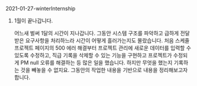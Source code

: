 2021-01-27-winterInternship

1. 1월이 끝나갑니다.

   어느새 벌써 1달의 시간이 지나갑니다. 그동안 시스템 구조를 파악하고 급하게 전달받은 요구사항을 처리하느라 시간이 어떻게 흘러가는지도 몰랐습니다. 처음 스케줄 프로젝트 페이지의 500 에러 해결부터 프로젝트 관리에 새로운 데이터를 입력할 수 있도록 수정하고, 직급 기록을 삭제할 수 있는 기능을 구현하고 프로젝트가 수정되게 PM null 오류를 해결하는 등 많은 일을 했습니다. 하지만 무엇을 했는지 기록하는 것을 빼놓을 수 없지요. 그동안의 작업한 내용을 기반으로  내용을 정리해보고자 합니다.

